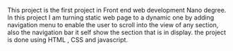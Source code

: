 This project is the first project in Front end web development Nano degree.
In this project I am turning static web page to a dynamic one by adding navigation menu
to enable the user to scroll into the view of any section, also the navigation bar it self show
the section that is in display.
the project is done using HTML , CSS and javascript.
